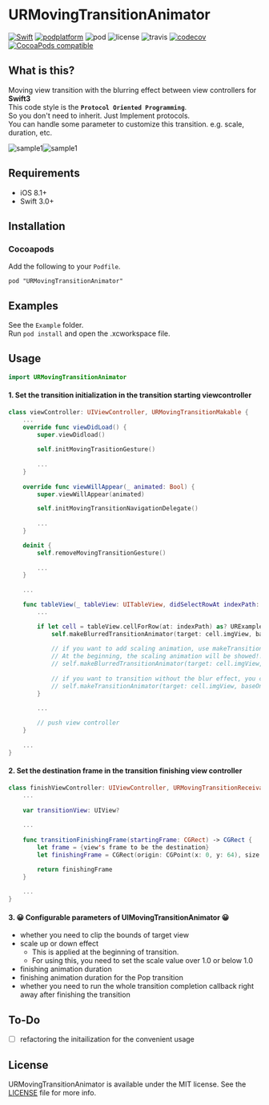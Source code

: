 # URMovingTransitionAnimator

 [![Swift](https://img.shields.io/badge/swift-3.0-orange.svg)](https://swift.org) [![podplatform](https://cocoapod-badges.herokuapp.com/p/URMovingTransitionAnimator/badge.png)](https://cocoapod-badges.herokuapp.com/p/URMovingTransitionAnimator/badge.png) ![pod](https://cocoapod-badges.herokuapp.com/v/URMovingTransitionAnimator/badge.png) ![license](https://cocoapod-badges.herokuapp.com/l/URMovingTransitionAnimator/badge.png) ![travis](https://travis-ci.org/jegumhon/URMovingTransitionAnimator.svg?branch=master) [![codecov](https://codecov.io/gh/jegumhon/URMovingTransitionAnimator/branch/master/graph/badge.svg)](https://codecov.io/gh/jegumhon/URMovingTransitionAnimator) [![CocoaPods compatible](https://img.shields.io/badge/CocoaPods-compatible-4BC51D.svg?style=flat)](https://github.com/CocoaPods/CocoaPods)

## What is this?
Moving view transition with the blurring effect between view controllers for **Swift3**  
This code style is the **`Protocol Oriented Programming`**.  
So you don't need to inherit. Just Implement protocols.  
You can handle some parameter to customize this transition. e.g. scale, duration, etc.

![sample1](https://github.com/jegumhon/URMovingTransitionAnimator/blob/master/Resources/URMovingTransitionAnimator1.gif)![sample1](https://github.com/jegumhon/URMovingTransitionAnimator/blob/master/Resources/URMovingTransitionAnimator2_gesture.gif)

## Requirements

* iOS 8.1+
* Swift 3.0+

## Installation

### Cocoapods

Add the following to your `Podfile`.

    pod "URMovingTransitionAnimator"

## Examples

See the `Example` folder.  
Run `pod install` and open the .xcworkspace file.

## Usage

```swift
import URMovingTransitionAnimator
```

#### 1. Set the transition initialization in the transition starting viewcontroller

```swift
class viewController: UIViewController, URMovingTransitionMakable {
    ...
    override func viewDidLoad() {
        super.viewDidload()
        
        self.initMovingTrasitionGesture()
        
        ...
    }
    
    override func viewWillAppear(_ animated: Bool) {
        super.viewWillAppear(animated)

        self.initMovingTransitionNavigationDelegate()
        
        ...
    }

    deinit {
        self.removeMovingTransitionGesture()
        
        ...
    }
    
    ...

    func tableView(_ tableView: UITableView, didSelectRowAt indexPath: IndexPath) {
        ...

        if let cell = tableView.cellForRow(at: indexPath) as? URExampleTableViewCell {
            self.makeBlurredTransitionAnimator(target: cell.imgView, baseOn: tableView.superview!, duration: 0.8)
            
            // if you want to add scaling animation, use makeTransitionAnimator function like below
            // At the beginning, the scaling animation will be showed!!
            // self.makeBlurredTransitionAnimator(target: cell.imgView, baseOn: tableView.superview!, duration: 0.8, needScaleEffect: true, scale: 1.05)
            
            // if you want to transition without the blur effect, you can use this make function!!
            // self.makeTransitionAnimator(target: cell.imgView, baseOn: tableView.superview!, duration: 0.8, needScaleEffect: true, scale: 1.05)
        }
        
        ...

        // push view controller
    }
    
    ...
}
```

#### 2. Set the destination frame in the transition finishing view controller

```swift
class finishViewController: UIViewController, URMovingTransitionReceivable {
    ...
    
    var transitionView: UIView?
    
    ...
    
    func transitionFinishingFrame(startingFrame: CGRect) -> CGRect {
        let frame = {view's frame to be the destination}
        let finishingFrame = CGRect(origin: CGPoint(x: 0, y: 64), size: frame.size)

        return finishingFrame
    }
    
    ...
}
```

#### 3. 😀 Configurable parameters of UIMovingTransitionAnimator 😀
* whether you need to clip the bounds of target view
* scale up or down effect  
  * This is applied at the beginning of transition. 
  * For using this, you need to set the scale value over 1.0 or below 1.0
* finishing animation duration
* finishing animation duration for the Pop transition
* whether you need to run the whole transition completion callback right away after finishing the transition

## To-Do

- [ ] refactoring the initailization for the convenient usage

## License

URMovingTransitionAnimator is available under the MIT license. See the [LICENSE](LICENSE) file for more info.
